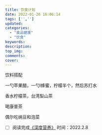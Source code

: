```yaml
---
title: 饮食计划
date: 2022-01-26 16:06:14
tags: ['','']
updated:
categories:
  - "食品健康"
  - "饮食"
keywords:
description:
top_img:
comments:
cover:
---
```


饮料搭配

一勺苹果醋，一勺l蜂蜜，柠檬半个，然后苏打水



香水柠檬茶，台湾梨山茶

喝康普茶

偶尔吃纳豆和泡菜 

- [ ] 阅读完成[《深度营养》](https://book.douban.com/subject/30387377/) 时间：2022.2.8







